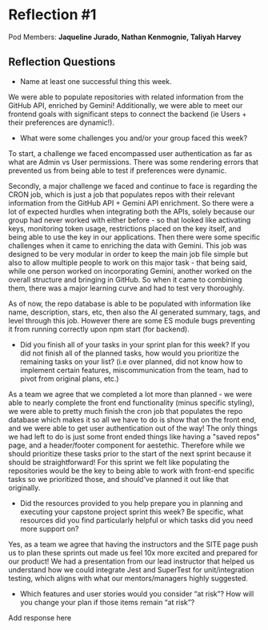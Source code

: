# Reflection #1

Pod Members: **Jaqueline Jurado, Nathan Kenmognie, Taliyah Harvey**

## Reflection Questions

* Name at least one successful thing this week.

 We were able to populate repositories with related information from the GitHub API, enriched by Gemini! Additionally, we were able to meet our frontend goals with significant steps to connect the backend (ie Users + their preferences are dynamic!).

* What were some challenges you and/or your group faced this week?

 To start, a challenge we faced encompassed user authentication as far as what are Admin vs User permissions. There was some rendering errors that prevented us from being able to test if preferences were dynamic.

 Secondly, a major challenge we faced and continue to face is regarding the CRON job, which is just a job that populates repos with their relevant information from the GitHub API + Gemini API enrichment. So there were a lot of expected hurdles when integrating both the APIs, solely because our group had never worked with either before - so that looked like activating keys, monitoring token usage, restrictions placed on the key itself, and being able to use the key in our applications. Then there were some specific challenges when it came to enriching the data with Gemini. This job was designed to be very modular in order to keep the main job file simple but also to allow multiple people to work on this major task - that being said, while one person worked on incorporating Gemini, another worked on the overall structure and bringing in GitHub. So when it came to combining them, there was a major learning curve and had to test very thoroughly. 
 
 As of now, the repo database is able to be populated with information like name, description, stars, etc, then also the AI generated summary, tags, and level through this job. However there are some ES module bugs preventing it from running correctly upon npm start (for backend).

* Did you finish all of your tasks in your sprint plan for this week? If you did not finish all of the planned tasks, how would you prioritize the remaining tasks on your list?  (i.e over planned, did not know how to implement certain features, miscommunication from the team, had to pivot from original plans, etc.)

 As a team we agree that we completed a lot more than planned - we were able to nearly complete the front end functionality (minus specific styling), we were able to pretty much finish the cron job that populates the repo database which makes it so all we have to do is show that on the front end, and we were able to get user authentication out of the way! The only things we had left to do is just some front ended things like having a "saved repos" page, and a header/footer component for aestethic. Therefore while we should prioritize these tasks prior to the start of the next sprint because it should be straightforward! For this sprint we felt like populating the repositories would be the key to being able to work with front-end specific tasks so we prioritized those, and should've planned it out like that originally.

* Did the resources provided to you help prepare you in planning and executing your capstone project sprint this week? Be specific, what resources did you find particularly helpful or which tasks did you need more support on?

Yes, as a team we agree that having the instructors and the SITE page push us to plan these sprints out made us feel 10x more excited and prepared for our product! We had a presentation from our lead instructor that helped us understand how we could integrate Jest and SuperTest for unit/integration testing, which aligns with what our mentors/managers highly suggested.

* Which features and user stories would you consider “at risk”? How will you change your plan if those items remain “at risk”?

 Add response here
